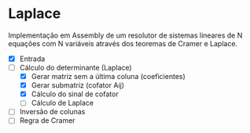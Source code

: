 # Laplace

Implementação em Assembly de um resolutor de sistemas lineares de N equações com N variáveis através dos teoremas de Cramer e Laplace.

- [x] Entrada
- [ ] Cálculo do determinante (Laplace)
  - [x] Gerar matriz sem a última coluna (coeficientes)
  - [x] Gerar submatriz (cofator Aij)
  - [x] Cálculo do sinal de cofator
  - [ ] Cálculo de Laplace
- [ ] Inversão de colunas
- [ ] Regra de Cramer
